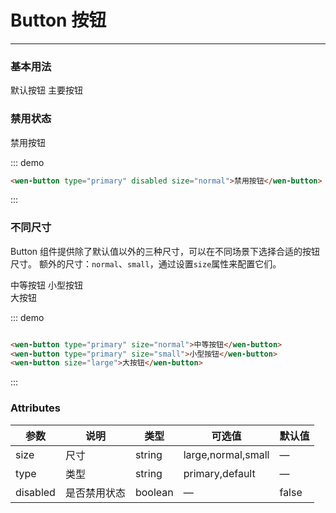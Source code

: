 # Button 按钮
----
### 基本用法
<div class="demo-block">
  <wen-button type="default" size="normal">默认按钮</wen-button>
  <wen-button type="primary" size="normal">主要按钮</wen-button>
</div>

### 禁用状态

<div class="demo-block">
  <wen-button type="primary" disabled size="normal">禁用按钮</wen-button>
</div>


::: demo
```html
<wen-button type="primary" disabled size="normal">禁用按钮</wen-button>
```
:::

### 不同尺寸

Button 组件提供除了默认值以外的三种尺寸，可以在不同场景下选择合适的按钮尺寸。
额外的尺寸：```normal```、```small```，通过设置```size```属性来配置它们。
<div class="demo-block">
  <wen-button type="primary" size="normal">中等按钮</wen-button>
  <wen-button type="primary" size="small">小型按钮</wen-button>
  <div class="m-10">
    <wen-button size="large">大按钮</wen-button>
  </div>
</div>

::: demo
```html

<wen-button type="primary" size="normal">中等按钮</wen-button>
<wen-button type="primary" size="small">小型按钮</wen-button>
<wen-button size="large">大按钮</wen-button>

```
:::

### Attributes
| 参数      | 说明    | 类型      | 可选值       | 默认值   |
|---------- |-------- |---------- |-------------  |-------- |
| size     | 尺寸   | string  |   large,normal,small            |    —     |
| type     | 类型   | string    |   primary,default |     —    |
| disabled  | 是否禁用状态    | boolean   | —   | false   |
